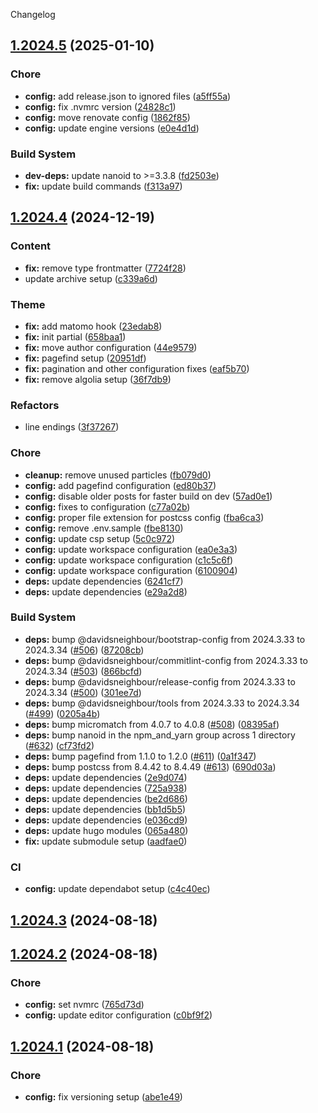 Changelog
## [1.2024.5](https://github.com/davidsneighbour/samui-samui.de/compare/v1.2024.4...v1.2024.5) (2025-01-10)


### Chore

* **config:** add release.json to ignored files ([a5ff55a](https://github.com/davidsneighbour/samui-samui.de/commit/a5ff55a475ecf93400bc2ef2ffff78bce9daa89a))
* **config:** fix .nvmrc version ([24828c1](https://github.com/davidsneighbour/samui-samui.de/commit/24828c1f679dd3121f9c03b2a956e30e23cfeddb))
* **config:** move renovate config ([1862f85](https://github.com/davidsneighbour/samui-samui.de/commit/1862f85162026ce0effa8b30dd8ca779de5d72f4))
* **config:** update engine versions ([e0e4d1d](https://github.com/davidsneighbour/samui-samui.de/commit/e0e4d1de485992bf1adf35af73028e241a604f6e))


### Build System

* **dev-deps:** update nanoid to >=3.3.8 ([fd2503e](https://github.com/davidsneighbour/samui-samui.de/commit/fd2503e0797c494662829989443d4f103231c106))
* **fix:** update build commands ([f313a97](https://github.com/davidsneighbour/samui-samui.de/commit/f313a97d36e28e12a7bfc009052d5e979d321eb0))

## [1.2024.4](https://github.com/davidsneighbour/samui-samui.de/compare/v1.2024.3...v1.2024.4) (2024-12-19)


### Content

* **fix:** remove type frontmatter ([7724f28](https://github.com/davidsneighbour/samui-samui.de/commit/7724f284b534944722e9ede076e2dca126bfd13f))
* update archive setup ([c339a6d](https://github.com/davidsneighbour/samui-samui.de/commit/c339a6dda72c655ef60b3421287e594dcc2a6b87))


### Theme

* **fix:** add matomo hook ([23edab8](https://github.com/davidsneighbour/samui-samui.de/commit/23edab810bc93466affb4fd2e6cb118d42aa975e))
* **fix:** init partial ([658baa1](https://github.com/davidsneighbour/samui-samui.de/commit/658baa130fc0a21d9466d55a01a93009237ea010))
* **fix:** move author configuration ([44e9579](https://github.com/davidsneighbour/samui-samui.de/commit/44e9579700461a0399dab6ad4ce2ef9b608eb337))
* **fix:** pagefind setup ([20951df](https://github.com/davidsneighbour/samui-samui.de/commit/20951df3eb2a136504d09c9f70a4eb018d98b031))
* **fix:** pagination and other configuration fixes ([eaf5b70](https://github.com/davidsneighbour/samui-samui.de/commit/eaf5b7025b7643f59f92378736ea69f9161b9d41))
* **fix:** remove algolia setup ([36f7db9](https://github.com/davidsneighbour/samui-samui.de/commit/36f7db997242c32ee8da568d3b7fcfda71594a4b))


### Refactors

* line endings ([3f37267](https://github.com/davidsneighbour/samui-samui.de/commit/3f372673c8ecc3514c3e20fec7be64e7a8da7910))


### Chore

* **cleanup:** remove unused particles ([fb079d0](https://github.com/davidsneighbour/samui-samui.de/commit/fb079d08df20468ae48a0940a60a2538b4f5c307))
* **config:** add pagefind configuration ([ed80b37](https://github.com/davidsneighbour/samui-samui.de/commit/ed80b37b141107637e83a508872adacd9c9a5f2d))
* **config:** disable older posts for faster build on dev ([57ad0e1](https://github.com/davidsneighbour/samui-samui.de/commit/57ad0e1772ac3e48934fd064cf3bdd6dcd5b9a05))
* **config:** fixes to configuration ([c77a02b](https://github.com/davidsneighbour/samui-samui.de/commit/c77a02b7158e30e37e7da1ee73c25762e285f9ab))
* **config:** proper file extension for postcss config ([fba6ca3](https://github.com/davidsneighbour/samui-samui.de/commit/fba6ca3ad14aee0476b749e68cfe9c286a37949a))
* **config:** remove .env.sample ([fbe8130](https://github.com/davidsneighbour/samui-samui.de/commit/fbe813032a8d780a4c9cb5506b577fe41059bccb))
* **config:** update csp setup ([5c0c972](https://github.com/davidsneighbour/samui-samui.de/commit/5c0c972eac6e22cc05148cc90b654defda26a48e))
* **config:** update workspace configuration ([ea0e3a3](https://github.com/davidsneighbour/samui-samui.de/commit/ea0e3a3e3bdf317a284096cc3678e0733d27891d))
* **config:** update workspace configuration ([c1c5c6f](https://github.com/davidsneighbour/samui-samui.de/commit/c1c5c6fe187ab522b15a3acc2f9a8b0071feedce))
* **config:** update workspace configuration ([6100904](https://github.com/davidsneighbour/samui-samui.de/commit/610090435af695a12db32dda496c2a2823cad7ce))
* **deps:** update dependencies ([6241cf7](https://github.com/davidsneighbour/samui-samui.de/commit/6241cf77098c96c36bbaa023747a4e8e51be0cb5))
* **deps:** update dependencies ([e29a2d8](https://github.com/davidsneighbour/samui-samui.de/commit/e29a2d8a8b22862cd817c0fc931110a9e8101ee7))


### Build System

* **deps:** bump @davidsneighbour/bootstrap-config from 2024.3.33 to 2024.3.34 ([#506](https://github.com/davidsneighbour/samui-samui.de/issues/506)) ([87208cb](https://github.com/davidsneighbour/samui-samui.de/commit/87208cb44e7b3edc128f30472ec907cd4adac2c1))
* **deps:** bump @davidsneighbour/commitlint-config from 2024.3.33 to 2024.3.34 ([#503](https://github.com/davidsneighbour/samui-samui.de/issues/503)) ([866bcfd](https://github.com/davidsneighbour/samui-samui.de/commit/866bcfd2e1c567b57b94ffbae28efa7d3a1719a7))
* **deps:** bump @davidsneighbour/release-config from 2024.3.33 to 2024.3.34 ([#500](https://github.com/davidsneighbour/samui-samui.de/issues/500)) ([301ee7d](https://github.com/davidsneighbour/samui-samui.de/commit/301ee7d42d9e269d7912eaaed4d8817470a04741))
* **deps:** bump @davidsneighbour/tools from 2024.3.33 to 2024.3.34 ([#499](https://github.com/davidsneighbour/samui-samui.de/issues/499)) ([0205a4b](https://github.com/davidsneighbour/samui-samui.de/commit/0205a4be9f9916f5c26571b6f4132f76e76803cb))
* **deps:** bump micromatch from 4.0.7 to 4.0.8 ([#508](https://github.com/davidsneighbour/samui-samui.de/issues/508)) ([08395af](https://github.com/davidsneighbour/samui-samui.de/commit/08395af61f05142aacec165991f8fc2b0acb6e91))
* **deps:** bump nanoid in the npm_and_yarn group across 1 directory ([#632](https://github.com/davidsneighbour/samui-samui.de/issues/632)) ([cf73fd2](https://github.com/davidsneighbour/samui-samui.de/commit/cf73fd2da49cec1b05af301fa0768b253e134498))
* **deps:** bump pagefind from 1.1.0 to 1.2.0 ([#611](https://github.com/davidsneighbour/samui-samui.de/issues/611)) ([0a1f347](https://github.com/davidsneighbour/samui-samui.de/commit/0a1f347594c999ca655b9e07bb614f4e4a1af412))
* **deps:** bump postcss from 8.4.42 to 8.4.49 ([#613](https://github.com/davidsneighbour/samui-samui.de/issues/613)) ([690d03a](https://github.com/davidsneighbour/samui-samui.de/commit/690d03a4b73d7e4528b914411f7345f28c423300))
* **deps:** update dependencies ([2e9d074](https://github.com/davidsneighbour/samui-samui.de/commit/2e9d074a4e81ca8e9074c56e6254429fcbea6b83))
* **deps:** update dependencies ([725a938](https://github.com/davidsneighbour/samui-samui.de/commit/725a93868b33a5eacc713e3e775480492809e337))
* **deps:** update dependencies ([be2d686](https://github.com/davidsneighbour/samui-samui.de/commit/be2d686a1feed79127a43ca549f32f35a0edd107))
* **deps:** update dependencies ([bb1d5b5](https://github.com/davidsneighbour/samui-samui.de/commit/bb1d5b51cab4583d3a2427c51e32633d5838702b))
* **deps:** update dependencies ([e036cd9](https://github.com/davidsneighbour/samui-samui.de/commit/e036cd9f1af1cd351f9315413139d84142b97f1a))
* **deps:** update hugo modules ([065a480](https://github.com/davidsneighbour/samui-samui.de/commit/065a4803d58dbcdefc05a710cf94f794d86ec632))
* **fix:** update submodule setup ([aadfae0](https://github.com/davidsneighbour/samui-samui.de/commit/aadfae0abbf3fd4a939c154b5b83fa7c622a4923))


### CI

* **config:** update dependabot setup ([c4c40ec](https://github.com/davidsneighbour/samui-samui.de/commit/c4c40eca63e14ee85d864f4252b85525c511297f))

## [1.2024.3](https://github.com/davidsneighbour/samui-samui.de/compare/v1.2024.2...v1.2024.3) (2024-08-18)

## [1.2024.2](https://github.com/davidsneighbour/samui-samui.de/compare/v1.2024.1...v1.2024.2) (2024-08-18)


### Chore

* **config:** set nvmrc ([765d73d](https://github.com/davidsneighbour/samui-samui.de/commit/765d73d3dbf460e738174c338e0a9cdafaae0cfc))
* **config:** update editor configuration ([c0bf9f2](https://github.com/davidsneighbour/samui-samui.de/commit/c0bf9f2d3f0de57cf0cf7017b93e7521d430fe38))

## [1.2024.1](https://github.com/davidsneighbour/samui-samui.de/compare/v1.2024.0...v1.2024.1) (2024-08-18)


### Chore

* **config:** fix versioning setup ([abe1e49](https://github.com/davidsneighbour/samui-samui.de/commit/abe1e4935c2bfb569612d7b986d2f918365740be))
